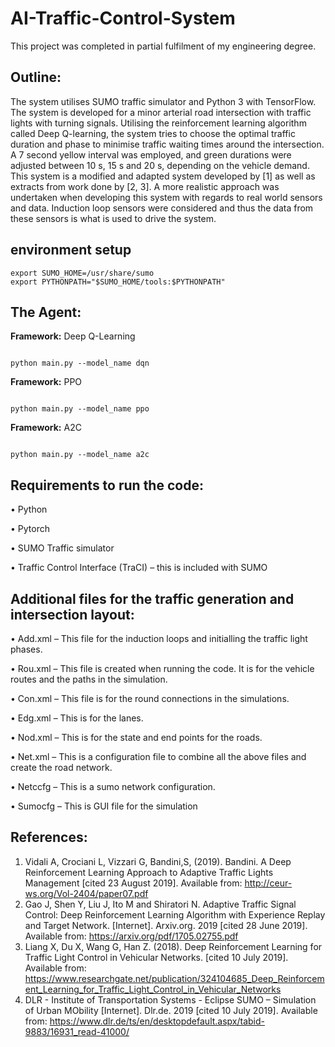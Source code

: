 # AI-Traffic-Control-System
This project was completed in partial fulfilment of my engineering degree.

## **Outline:**

The system utilises SUMO traffic simulator and Python 3 with TensorFlow. The system is developed for a minor arterial road intersection 
with traffic lights with turning signals. Utilising the reinforcement learning algorithm called Deep Q-learning, the system tries to choose the optimal traffic duration and phase to minimise traffic waiting 
times around the intersection. 
A 7 second yellow interval was employed, and green durations were adjusted between 10 s, 15 s and 20 s, depending on the vehicle demand. 
This system is a modified and adapted system developed by [1] as well as extracts from work done by [2, 3]. 
A more realistic approach was undertaken when developing this system with regards to real world sensors and data. 
Induction loop sensors were considered and thus the data from these sensors is what is used to drive the system. 

## environment setup

```
export SUMO_HOME=/usr/share/sumo
export PYTHONPATH="$SUMO_HOME/tools:$PYTHONPATH"

```

## **The Agent:**

**Framework:** Deep Q-Learning

```

python main.py --model_name dqn
```

**Framework:** PPO

```

python main.py --model_name ppo
```

**Framework:** A2C

```

python main.py --model_name a2c
```




## **Requirements to run the code:**
•	Python 

•	Pytorch 

•	SUMO Traffic simulator

•	Traffic Control Interface (TraCI) – this is included with SUMO

## **Additional files for the traffic generation and intersection layout:**
•	Add.xml – This file for the induction loops and initialling the traffic light phases.

•	Rou.xml – This file is created when running the code. It is for the vehicle routes and the paths in the simulation.

•	Con.xml – This file is for the round connections in the simulations.

•	Edg.xml – This is for the lanes.

•	Nod.xml – This is for the state and end points for the roads.

•	Net.xml – This is a configuration file to combine all the above files and create the road network.

•	Netccfg – This is a sumo network configuration.

•	Sumocfg – This is GUI file for the simulation


## **References:** 
1.	Vidali A, Crociani L, Vizzari G, Bandini,S, (2019). Bandini. A Deep Reinforcement Learning Approach to Adaptive Traffic Lights Management [cited 23 August 2019]. Available from: http://ceur-ws.org/Vol-2404/paper07.pdf
2.	Gao J, Shen Y, Liu J, Ito M and Shiratori N. Adaptive Traffic Signal Control: Deep Reinforcement Learning Algorithm with Experience Replay and Target Network. [Internet]. Arxiv.org. 2019 [cited 28 June 2019]. Available from: https://arxiv.org/pdf/1705.02755.pdf
3.	Liang X, Du X, Wang G, Han Z. (2018). Deep Reinforcement Learning for Traffic Light Control in Vehicular Networks. [cited 10 July 2019]. Available from: https://www.researchgate.net/publication/324104685_Deep_Reinforcement_Learning_for_Traffic_Light_Control_in_Vehicular_Networks
4.	DLR - Institute of Transportation Systems - Eclipse SUMO – Simulation of Urban MObility [Internet]. Dlr.de. 2019 [cited 10 July 2019]. Available from: https://www.dlr.de/ts/en/desktopdefault.aspx/tabid-9883/16931_read-41000/





